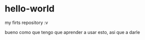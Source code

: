 # hello-world
my firts repository :v

bueno como que tengo que aprender a usar esto, asi que a darle
